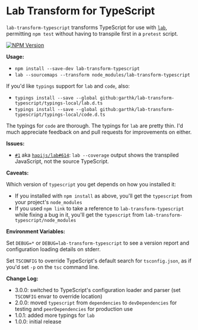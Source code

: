 # Lab Transform for TypeScript

`lab-transform-typescript` transforms TypeScript for use with [`lab`][lab],
permitting `npm test` without having to transpile first in a `pretest` script.

[![NPM Version](https://img.shields.io/npm/v/lab-transform-typescript.svg)](https://npmjs.org/package/lab-transform-typescript)

**Usage:**

* `npm install --save-dev lab-transform-typescript`
* `lab --sourcemaps --transform node_modules/lab-transform-typescript`

If you'd like `typings` support for `lab` and `code`, also:

* `typings install --save --global github:garthk/lab-transform-typescript/typings-local/lab.d.ts`
* `typings install --save --global github:garthk/lab-transform-typescript/typings-local/code.d.ts`

The typings for `code` are thorough. The typings for `lab` are pretty thin.
I'd much appreciate feedback on and pull requests for improvements on either.

**Issues:**

* [`#1`][ltt1] aka [`hapijs/lab#614`][lab614]: `lab --coverage` output shows
  the transpiled JavaScript, not the source TypeScript.

**Caveats:**

Which version of `typescript` you get depends on how you installed it:

* If you installed with `npm install` as above, you'll get the `typescript` from your project's `node_modules`
* If you used `npm link` to take a reference to `lab-transform-typescript` while fixing a bug in it, you'll get the `typescript` from `lab-transform-typescript/node_modules`

**Environment Variables:**

Set `DEBUG=*` or `DEBUG=lab-transform-typescript` to see a version report and configuration loading details on stderr.

Set `TSCONFIG` to override TypeScript's default search for `tsconfig.json`, as if you'd set `-p` on the `tsc` command line.

**Change Log:**

* 3.0.0: switched to TypeScript's configuration loader and parser (set `TSCONFIG` envar to override location)
* 2.0.0: moved `typescript` from `dependencies` to `devDependencies` for testing and `peerDependencies` for production use
* 1.0.1: added more typings for `lab`
* 1.0.0: initial release

[lab]: https://github.com/hapijs/lab
[lab614]: https://github.com/hapijs/lab/issues/614
[ltt1]: https://github.com/garthk/lab-transform-typescript/issues/1
